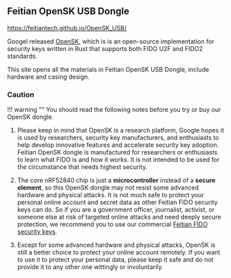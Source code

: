 ## Feitian OpenSK USB Dongle
https://feitiantech.github.io/OpenSK_USB/

Googel released [OpenSK](https://github.com/google/opensk), which is  is an open-source implementation for security keys written in Rust that supports both FIDO U2F and FIDO2 standards.

This site opens all the materials in Feitian OpenSK USB Dongle, include hardware and casing design.


### Caution

!!! warning ""
    You should read the following notes before you try or buy our OpenSK dongle.

1. Please keep in mind that OpenSK is a research platform, Google hopes it is used by researchers, security key manufacturers, and enthusiasts to help develop innovative features and accelerate security key adoption. Feitian OpenSK dongle is manufactured for researchers or enthusiasts to learn what FIDO is and how it works. It is not intended to be used for the circumstance that needs highest security.  

2. The core nRF52840 chip is just a **microcontroller** instead of a **secure element**, so this OpenSK dongle may not resist some advanced hardware and physical attacks. It is not much safe to protect your personal online account and secret data as other Feitian FIDO security keys can do. So if you are a government officer, journalist, activist, or someone else at risk of targeted online attacks and need deeply secure protection, we recommend you to use our commercial [Feitian FIDO security keys](https://www.ftsafe.com/Products/FIDO).  

3. Except for some advanced hardware and physical attacks, OpenSK is still a better choice to protect your online account remotely. If you want to use it to protect your personal data, please keep it safe and do not provide it to any other one wittingly or involuntarily.  